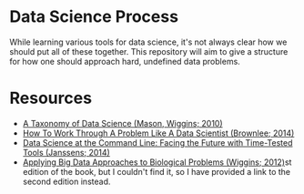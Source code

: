 # Data Science Process

While learning various tools for data science, it's not always clear how we should put all of these together. This repository will aim to give a structure for how one should approach hard, undefined data problems.

# Resources

- [A Taxonomy of Data Science (Mason, Wiggins; 2010)](http://www.dataists.com/2010/09/a-taxonomy-of-data-science/)
- [How To Work Through A Problem Like A Data Scientist (Brownlee; 2014)](http://machinelearningmastery.com/how-to-work-through-a-problem-like-a-data-scientist/)
- [Data Science at the Command Line: Facing the Future with Time-Tested Tools (Janssens; 2014)](http://shop.oreilly.com/product/0636920032823.do)
- [Applying Big Data Approaches to Biological Problems (Wiggins; 2012)](http://engineering.columbia.edu/web/newsletter/fall_2012/applying_big_data_approaches_biological_problems)st edition of the book, but I couldn't find it, so I have provided a link to the second edition instead.